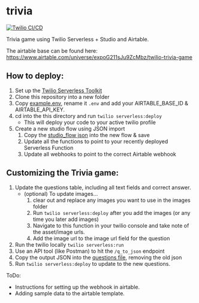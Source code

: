 # trivia
[![Twilio CI/CD](https://github.com/auman66/trivia/actions/workflows/main.yml/badge.svg)](https://github.com/auman66/trivia/actions/workflows/main.yml)

Trivia game using Twilio Serverless + Studio and Airtable. 

The airtable base can be found here: https://www.airtable.com/universe/expoG211sJu9ZcMbz/twilio-trivia-game

## How to deploy:
1. Set up the [Twilio Serverless Toolkit](https://www.twilio.com/docs/labs/serverless-toolkit/getting-started)
2. Clone this repository into a new folder
3. Copy [example.env](example.env), rename it `.env` and add your AIRTABLE_BASE_ID & AIRTABLE_API_KEY.
4. cd into the this directory and run `twilio serverless:deploy`
   - This will deploy your code to your active twilio profile
5. Create a new studio flow using JSON import
   1. Copy the [studio_flow json](assets/studio_flow.private.json) into the new flow & save
   2. Update all the functions to point to your recently deployed Serverless Function
   3. Update all webhooks to point to the correct Airtable webhook

## Customizing the Trivia game:
1. Update the questions table, including all text fields and correct answer.
   - (optional) To update images... 
      1. clear out and replace any images you want to use in the images folder
      2. Run `twilio serverless:deploy` after you add the images (or any time you later add images)
      3. Navigate to this function in your twilio console and take note of the asset/image urls.
      4. Add the image url to the image url field for the question
2. Run the twilio locally `twilio serverless:run`
3. Use an API tool (like Postman) to hit the `/q_to_json` endpoint
4. Copy the output JSON into the [questions file](/assets/questions.private.json), removing the old json
5. Run `twilio serverless:deploy` to update to the new questions.

ToDo: 
- Instructions for setting up the webhook in airtable.
- Adding sample data to the airtable template.
